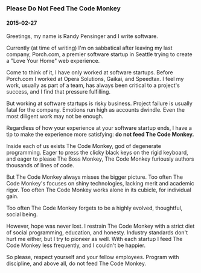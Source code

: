 ### Please Do Not Feed The Code Monkey
#### 2015-02-27

Greetings, my name is Randy Pensinger and I write software.

Currently (at time of writing) I'm on sabbatical after leaving my last company, Porch.com, a premier software startup in Seattle trying to create a "Love Your Home" web experience.

Come to think of it, I have only worked at software startups. Before Porch.com I worked at Opera Solutions, Gaikai, and Speedtax. I feel my work, usually as part of a team, has always been critical to a project's success, and I find that pressure fulfilling.

But working at software startups is risky business. Project failure is usually fatal for the company. Emotions run high as accounts dwindle. Even the most diligent work may not be enough.

Regardless of how your experience at your software startup ends, I have a tip to make the experience more satisfying: **do not feed The Code Monkey.**

Inside each of us exists The Code Monkey, god of degenerate programming. Eager to press the clicky black keys on the rigid keyboard, and eager to please The Boss Monkey, The Code Monkey furiously authors thousands of lines of code.

But The Code Monkey always misses the bigger picture. Too often The Code Monkey's focuses on shiny technologies, lacking merit and academic rigor. Too often The Code Monkey works alone in its cubicle, for individual gain.

Too often The Code Monkey forgets to be a highly evolved, thoughtful, social being.

However, hope was never lost. I restrain The Code Monkey with a strict diet of social programming, education, and honesty. Industry standards don't hurt me either, but I try to pioneer as well. With each startup I feed The Code Monkey less frequently, and I couldn't be happier.

So please, respect yourself and your fellow employees. Program with discipline, and above all, do not feed The Code Monkey.
